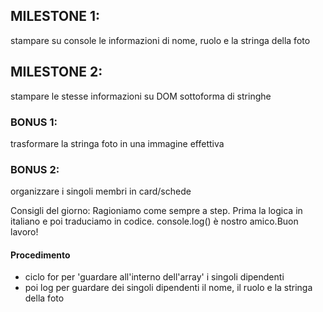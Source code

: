 
## MILESTONE 1:
stampare su console le informazioni di nome, ruolo e la stringa della foto
## MILESTONE 2:
stampare le stesse informazioni su DOM sottoforma di stringhe
### BONUS 1:
trasformare la stringa foto in una immagine effettiva
### BONUS 2:
organizzare i singoli membri in card/schede

Consigli del giorno:
Ragioniamo come sempre a step.
Prima la logica in italiano e poi traduciamo in codice.
console.log() è nostro amico.Buon lavoro!

#### Procedimento
<!-- stampare su console le informazioni di nome, ruolo e la stringa della foto -->
- ciclo for per 'guardare all'interno dell'array' i singoli dipendenti
- poi log per guardare dei singoli dipendenti il nome, il ruolo e la stringa della foto